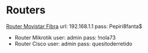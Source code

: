 <!-- TITLE: Routers -->
<!-- SUBTITLE: Listado de Routers -->

# Routers
[Router Movistar Fibra](https://192.168.1.1)
	url: 192.168.1.1
	pass: Pepiri8fanta$
*  Router Mikrotik
	user: admin
	pass: !nola73
* Router Cisco
	user: admin
	pass: quesitoderretido

